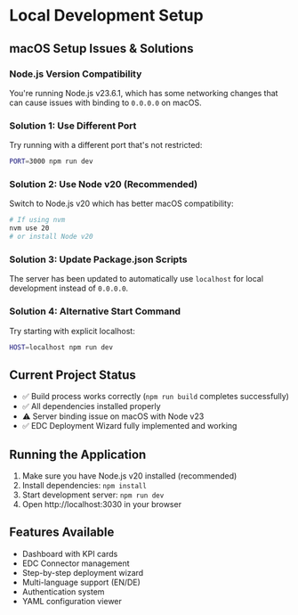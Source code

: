 # Local Development Setup

## macOS Setup Issues & Solutions

### Node.js Version Compatibility
You're running Node.js v23.6.1, which has some networking changes that can cause issues with binding to `0.0.0.0` on macOS.

### Solution 1: Use Different Port
Try running with a different port that's not restricted:
```bash
PORT=3000 npm run dev
```

### Solution 2: Use Node v20 (Recommended)
Switch to Node.js v20 which has better macOS compatibility:
```bash
# If using nvm
nvm use 20
# or install Node v20
```

### Solution 3: Update Package.json Scripts
The server has been updated to automatically use `localhost` for local development instead of `0.0.0.0`.

### Solution 4: Alternative Start Command
Try starting with explicit localhost:
```bash
HOST=localhost npm run dev
```

## Current Project Status
- ✅ Build process works correctly (`npm run build` completes successfully)
- ✅ All dependencies installed properly
- ⚠️  Server binding issue on macOS with Node v23
- ✅ EDC Deployment Wizard fully implemented and working

## Running the Application
1. Make sure you have Node.js v20 installed (recommended)
2. Install dependencies: `npm install`
3. Start development server: `npm run dev`
4. Open http://localhost:3030 in your browser

## Features Available
- Dashboard with KPI cards
- EDC Connector management
- Step-by-step deployment wizard
- Multi-language support (EN/DE)
- Authentication system
- YAML configuration viewer